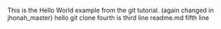 This is the Hello World example from the git tutorial.
(again changed in jhonah_master)
hello git clone
fourth is third line readme.md
fifth line
